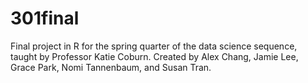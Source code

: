 # 301final
Final project in R for the spring quarter of the data science sequence, taught by Professor Katie Coburn. Created by Alex Chang, Jamie Lee, Grace Park, Nomi Tannenbaum, and Susan Tran.
